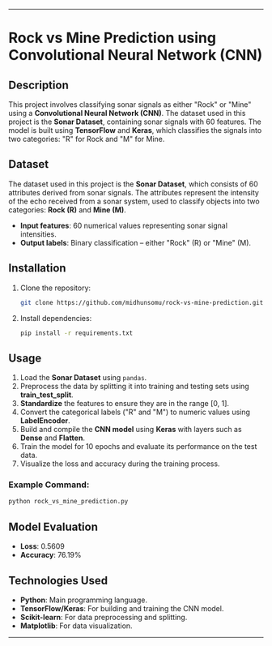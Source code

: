 

---

# Rock vs Mine Prediction using Convolutional Neural Network (CNN)

## Description
This project involves classifying sonar signals as either "Rock" or "Mine" using a **Convolutional Neural Network (CNN)**. The dataset used in this project is the **Sonar Dataset**, containing sonar signals with 60 features. The model is built using **TensorFlow** and **Keras**, which classifies the signals into two categories: "R" for Rock and "M" for Mine.

## Dataset
The dataset used in this project is the **Sonar Dataset**, which consists of 60 attributes derived from sonar signals. The attributes represent the intensity of the echo received from a sonar system, used to classify objects into two categories: **Rock (R)** and **Mine (M)**.

- **Input features**: 60 numerical values representing sonar signal intensities.
- **Output labels**: Binary classification – either "Rock" (R) or "Mine" (M).

## Installation

1. Clone the repository:
   ```bash
   git clone https://github.com/midhunsomu/rock-vs-mine-prediction.git
   ```

2. Install dependencies:
   ```bash
   pip install -r requirements.txt
   ```

## Usage

1. Load the **Sonar Dataset** using `pandas`.
2. Preprocess the data by splitting it into training and testing sets using **train_test_split**.
3. **Standardize** the features to ensure they are in the range [0, 1].
4. Convert the categorical labels ("R" and "M") to numeric values using **LabelEncoder**.
5. Build and compile the **CNN model** using **Keras** with layers such as **Dense** and **Flatten**.
6. Train the model for 10 epochs and evaluate its performance on the test data.
7. Visualize the loss and accuracy during the training process.

### Example Command:
```bash
python rock_vs_mine_prediction.py
```

## Model Evaluation
- **Loss**: 0.5609  
- **Accuracy**: 76.19%  

## Technologies Used
- **Python**: Main programming language.
- **TensorFlow/Keras**: For building and training the CNN model.
- **Scikit-learn**: For data preprocessing and splitting.
- **Matplotlib**: For data visualization.

---

